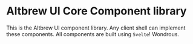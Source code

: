 # Altbrew UI Core Component library

This is the Altbrew UI component library. Any client shell can implement these components.
All components are built using `Svelte`! Wondrous.